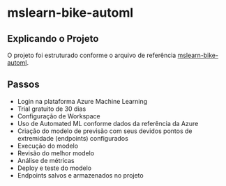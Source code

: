 # mslearn-bike-automl

## Explicando o Projeto
 O projeto foi estruturado conforme o arquivo de referência [mslearn-bike-automl](https://microsoftlearning.github.io/mslearn-ai-fundamentals/Instructions/Labs/01-machine-learning.html).

## Passos
- Login na plataforma Azure Machine Learning
- Trial gratuito de 30 dias
- Configuração de Workspace
- Uso de Automated ML conforme dados da referência da Azure
- Criação do modelo de previsão com seus devidos pontos de extremidade (endpoints) configurados
- Execução do modelo
- Revisão do melhor modelo
- Análise de métricas
- Deploy e teste do modelo
- Endpoints salvos e armazenados no projeto
